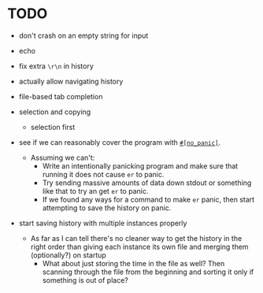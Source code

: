 # TODO

* don't crash on an empty string for input
* echo
* fix extra `\r\n` in history
* actually allow navigating history
* file-based tab completion
* selection and copying
    * selection first

* see if we can reasonably cover the program with [`#[no_panic]`](https://github.com/dtolnay/no-panic).
    * Assuming we can't:
        * Write an intentionally panicking program and make sure that running it does not cause `er` to panic.
        * Try sending massive amounts of data down stdout or something like that to try an get `er` to panic.
        * If we found any ways for a command to make `er` panic, then start attempting to save the history on panic.

* start saving history with multiple instances properly
    * As far as I can tell there's no cleaner way to get the history in the right order than giving each instance its own file and merging them (optionally?) on startup
        * What about just storing the time in the file as well? Then scanning through the file from the beginning and sorting it only if something is out of place?
